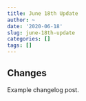```yaml
---
title: June 18th Update
author: ~
date: '2020-06-18'
slug: june-18th-update
categories: []
tags: []
---
```


## Changes
Example changelog post.
